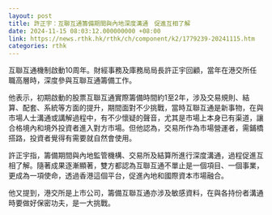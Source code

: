 ```yaml
---
layout: post
title: 許正宇：互聯互通籌備期間與內地深度溝通　促進互相了解
date: 2024-11-15 08:03:12.000000000 +08:00
link: https://news.rthk.hk/rthk/ch/component/k2/1779239-20241115.htm
categories: rthk
---
```


互聯互通機制啟動10周年。財經事務及庫務局局長許正宇回顧，當年在港交所任職高層時，深度參與互聯互通籌備工作。

他表示，初期啟動的股票互聯互通實際籌備時間約1至2年，涉及交易規則、結算、配套、系統等方面的提升，期間面對不少挑戰，當時互聯互通是新事物，在與市場人士溝通或講解過程中，有不少懷疑的聲音，尤其是市場上本身已有渠道，讓合格境內和境外投資者進入對方市場。但他認為，交易所作為市場營運者，需鋪橋搭路，投資者覺得有需要就自然會使用。

許正宇指，籌備期間與內地監管機構、交易所及結算所進行深度溝通，過程促進互相了解。隨著成果逐漸顯著，雙方都認為互聯互通不單止是一個項目、一個事業，更成為一項使命，透過香港這個平台，促進內地和國際資本市場融合。

他又提到，港交所是上市公司，籌備互聯互通亦涉及敏感資料，在與各持份者溝通時要做好保密功夫，是一大挑戰。
